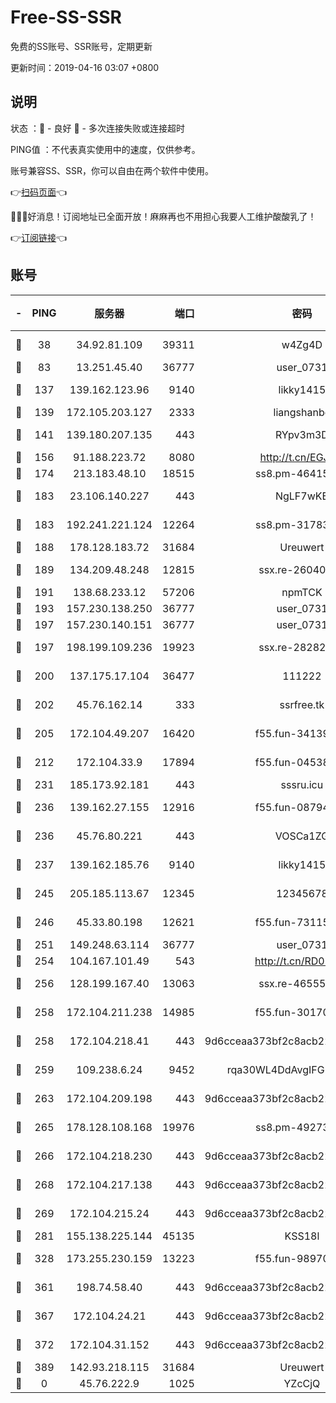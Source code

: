 # Free-SS-SSR

免费的SS账号、SSR账号，定期更新

更新时间：2019-04-16 03:07 +0800

## 说明

状态     ：🙂 - 良好 🙁 - 多次连接失败或连接超时

PING值   ：不代表真实使用中的速度，仅供参考。

账号兼容SS、SSR，你可以自由在两个软件中使用。

👉[扫码页面](https://liesauer.github.io/Free-SS-SSR/)👈

🎉🎉🎉好消息！订阅地址已全面开放！麻麻再也不用担心我要人工维护酸酸乳了！

👉[订阅链接](https://www.liesauer.net/yogurt/subscribe?ACCESS_TOKEN=DAYxR3mMaZAsaqUb)👈

## 账号

|-|PING|服务器|端口|密码|加密方式|区域|
|:----:|:----:|:-----:|-----:|:----:|:----:|:----:|
|🙂|38|34.92.81.109|39311|w4Zg4D|chacha20-ietf|US|
|🙂|83|13.251.45.40|36777|user_0731|chacha20|SG|
|🙂|137|139.162.123.96|9140|likky1415|aes-256-cfb|JP|
|🙂|139|172.105.203.127|2333|liangshanbo|chacha20|JP|
|🙂|141|139.180.207.135|443|RYpv3m3D|aes-256-cfb|JP|
|🙂|156|91.188.223.72|8080|http://t.cn/EGJIyrl|rc4-md5|RU|
|🙂|174|213.183.48.10|18515|ss8.pm-46415909|rc4-md5|RU|
|🙂|183|23.106.140.227|443|NgLF7wKB|aes-256-cfb|US|
|🙂|183|192.241.221.124|12264|ss8.pm-31783511|aes-256-cfb|US|
|🙂|188|178.128.183.72|31684|Ureuwert|chacha20|US|
|🙂|189|134.209.48.248|12815|ssx.re-26040435|aes-256-cfb|US|
|🙂|191|138.68.233.12|57206|npmTCK|rc4-md5|US|
|🙂|193|157.230.138.250|36777|user_0731|chacha20|US|
|🙂|197|157.230.140.151|36777|user_0731|chacha20|US|
|🙂|197|198.199.109.236|19923|ssx.re-28282607|aes-256-cfb|US|
|🙂|200|137.175.17.104|36477|111222|aes-256-cfb|US|
|🙂|202|45.76.162.14|333|ssrfree.tk|aes-256-cfb|SG|
|🙂|205|172.104.49.207|16420|f55.fun-34139153|aes-256-cfb|SG|
|🙂|212|172.104.33.9|17894|f55.fun-04538328|aes-256-cfb|SG|
|🙂|231|185.173.92.181|443|sssru.icu|rc4-md5|RU|
|🙂|236|139.162.27.155|12916|f55.fun-08794252|aes-256-cfb|SG|
|🙂|236|45.76.80.221|443|VOSCa1ZG|aes-256-cfb|DE|
|🙂|237|139.162.185.76|9140|likky1415|aes-256-cfb|DE|
|🙂|245|205.185.113.67|12345|12345678|aes-256-cfb|US|
|🙂|246|45.33.80.198|12621|f55.fun-73115656|aes-256-cfb|US|
|🙂|251|149.248.63.114|36777|user_0731|chacha20|CA|
|🙂|254|104.167.101.49|543|http://t.cn/RD0D7sx|rc4-md5|CA|
|🙂|256|128.199.167.40|13063|ssx.re-46555321|aes-256-cfb|SG|
|🙂|258|172.104.211.238|14985|f55.fun-30170078|aes-256-cfb|US|
|🙂|258|172.104.218.41|443|9d6cceaa373bf2c8acb22e60b6a58be6|aes-256-cfb|US|
|🙂|259|109.238.6.24|9452|rqa30WL4DdAvgIFG6Fs3znzTa|aes-256-cfb|FR|
|🙂|263|172.104.209.198|443|9d6cceaa373bf2c8acb22e60b6a58be6|aes-256-cfb|US|
|🙂|265|178.128.108.168|19976|ss8.pm-49273481|aes-256-cfb|SG|
|🙂|266|172.104.218.230|443|9d6cceaa373bf2c8acb22e60b6a58be6|aes-256-cfb|US|
|🙂|268|172.104.217.138|443|9d6cceaa373bf2c8acb22e60b6a58be6|aes-256-cfb|US|
|🙂|269|172.104.215.24|443|9d6cceaa373bf2c8acb22e60b6a58be6|aes-256-cfb|US|
|🙂|281|155.138.225.144|45135|KSS18l|rc4-md5|US|
|🙂|328|173.255.230.159|13223|f55.fun-98970038|aes-256-cfb|US|
|🙂|361|198.74.58.40|443|9d6cceaa373bf2c8acb22e60b6a58be6|aes-256-cfb|US|
|🙂|367|172.104.24.21|443|9d6cceaa373bf2c8acb22e60b6a58be6|aes-256-cfb|US|
|🙂|372|172.104.31.152|443|9d6cceaa373bf2c8acb22e60b6a58be6|aes-256-cfb|US|
|🙂|389|142.93.218.115|31684|Ureuwert|chacha20|IN|
|🙁|0|45.76.222.9|1025|YZcCjQ|rc4-md5|JP|
